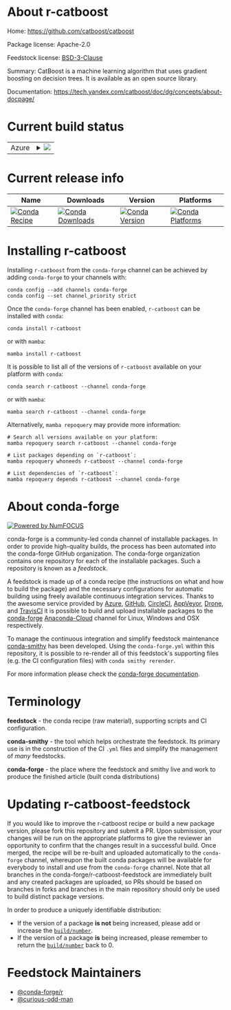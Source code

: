 About r-catboost
================

Home: https://github.com/catboost/catboost

Package license: Apache-2.0

Feedstock license: [BSD-3-Clause](https://github.com/conda-forge/r-catboost-feedstock/blob/main/LICENSE.txt)

Summary: CatBoost is a machine learning algorithm that uses gradient boosting on decision trees. It is available as an open source library.

Documentation: https://tech.yandex.com/catboost/doc/dg/concepts/about-docpage/

Current build status
====================


<table>
    
  <tr>
    <td>Azure</td>
    <td>
      <details>
        <summary>
          <a href="https://dev.azure.com/conda-forge/feedstock-builds/_build/latest?definitionId=4178&branchName=main">
            <img src="https://dev.azure.com/conda-forge/feedstock-builds/_apis/build/status/r-catboost-feedstock?branchName=main">
          </a>
        </summary>
        <table>
          <thead><tr><th>Variant</th><th>Status</th></tr></thead>
          <tbody><tr>
              <td>linux_64_r_base4.1</td>
              <td>
                <a href="https://dev.azure.com/conda-forge/feedstock-builds/_build/latest?definitionId=4178&branchName=main">
                  <img src="https://dev.azure.com/conda-forge/feedstock-builds/_apis/build/status/r-catboost-feedstock?branchName=main&jobName=linux&configuration=linux_64_r_base4.1" alt="variant">
                </a>
              </td>
            </tr><tr>
              <td>linux_64_r_base4.2</td>
              <td>
                <a href="https://dev.azure.com/conda-forge/feedstock-builds/_build/latest?definitionId=4178&branchName=main">
                  <img src="https://dev.azure.com/conda-forge/feedstock-builds/_apis/build/status/r-catboost-feedstock?branchName=main&jobName=linux&configuration=linux_64_r_base4.2" alt="variant">
                </a>
              </td>
            </tr><tr>
              <td>osx_64_r_base4.1</td>
              <td>
                <a href="https://dev.azure.com/conda-forge/feedstock-builds/_build/latest?definitionId=4178&branchName=main">
                  <img src="https://dev.azure.com/conda-forge/feedstock-builds/_apis/build/status/r-catboost-feedstock?branchName=main&jobName=osx&configuration=osx_64_r_base4.1" alt="variant">
                </a>
              </td>
            </tr><tr>
              <td>osx_64_r_base4.2</td>
              <td>
                <a href="https://dev.azure.com/conda-forge/feedstock-builds/_build/latest?definitionId=4178&branchName=main">
                  <img src="https://dev.azure.com/conda-forge/feedstock-builds/_apis/build/status/r-catboost-feedstock?branchName=main&jobName=osx&configuration=osx_64_r_base4.2" alt="variant">
                </a>
              </td>
            </tr><tr>
              <td>win_64</td>
              <td>
                <a href="https://dev.azure.com/conda-forge/feedstock-builds/_build/latest?definitionId=4178&branchName=main">
                  <img src="https://dev.azure.com/conda-forge/feedstock-builds/_apis/build/status/r-catboost-feedstock?branchName=main&jobName=win&configuration=win_64_" alt="variant">
                </a>
              </td>
            </tr>
          </tbody>
        </table>
      </details>
    </td>
  </tr>
</table>

Current release info
====================

| Name | Downloads | Version | Platforms |
| --- | --- | --- | --- |
| [![Conda Recipe](https://img.shields.io/badge/recipe-r--catboost-green.svg)](https://anaconda.org/conda-forge/r-catboost) | [![Conda Downloads](https://img.shields.io/conda/dn/conda-forge/r-catboost.svg)](https://anaconda.org/conda-forge/r-catboost) | [![Conda Version](https://img.shields.io/conda/vn/conda-forge/r-catboost.svg)](https://anaconda.org/conda-forge/r-catboost) | [![Conda Platforms](https://img.shields.io/conda/pn/conda-forge/r-catboost.svg)](https://anaconda.org/conda-forge/r-catboost) |

Installing r-catboost
=====================

Installing `r-catboost` from the `conda-forge` channel can be achieved by adding `conda-forge` to your channels with:

```
conda config --add channels conda-forge
conda config --set channel_priority strict
```

Once the `conda-forge` channel has been enabled, `r-catboost` can be installed with `conda`:

```
conda install r-catboost
```

or with `mamba`:

```
mamba install r-catboost
```

It is possible to list all of the versions of `r-catboost` available on your platform with `conda`:

```
conda search r-catboost --channel conda-forge
```

or with `mamba`:

```
mamba search r-catboost --channel conda-forge
```

Alternatively, `mamba repoquery` may provide more information:

```
# Search all versions available on your platform:
mamba repoquery search r-catboost --channel conda-forge

# List packages depending on `r-catboost`:
mamba repoquery whoneeds r-catboost --channel conda-forge

# List dependencies of `r-catboost`:
mamba repoquery depends r-catboost --channel conda-forge
```


About conda-forge
=================

[![Powered by
NumFOCUS](https://img.shields.io/badge/powered%20by-NumFOCUS-orange.svg?style=flat&colorA=E1523D&colorB=007D8A)](https://numfocus.org)

conda-forge is a community-led conda channel of installable packages.
In order to provide high-quality builds, the process has been automated into the
conda-forge GitHub organization. The conda-forge organization contains one repository
for each of the installable packages. Such a repository is known as a *feedstock*.

A feedstock is made up of a conda recipe (the instructions on what and how to build
the package) and the necessary configurations for automatic building using freely
available continuous integration services. Thanks to the awesome service provided by
[Azure](https://azure.microsoft.com/en-us/services/devops/), [GitHub](https://github.com/),
[CircleCI](https://circleci.com/), [AppVeyor](https://www.appveyor.com/),
[Drone](https://cloud.drone.io/welcome), and [TravisCI](https://travis-ci.com/)
it is possible to build and upload installable packages to the
[conda-forge](https://anaconda.org/conda-forge) [Anaconda-Cloud](https://anaconda.org/)
channel for Linux, Windows and OSX respectively.

To manage the continuous integration and simplify feedstock maintenance
[conda-smithy](https://github.com/conda-forge/conda-smithy) has been developed.
Using the ``conda-forge.yml`` within this repository, it is possible to re-render all of
this feedstock's supporting files (e.g. the CI configuration files) with ``conda smithy rerender``.

For more information please check the [conda-forge documentation](https://conda-forge.org/docs/).

Terminology
===========

**feedstock** - the conda recipe (raw material), supporting scripts and CI configuration.

**conda-smithy** - the tool which helps orchestrate the feedstock.
                   Its primary use is in the construction of the CI ``.yml`` files
                   and simplify the management of *many* feedstocks.

**conda-forge** - the place where the feedstock and smithy live and work to
                  produce the finished article (built conda distributions)


Updating r-catboost-feedstock
=============================

If you would like to improve the r-catboost recipe or build a new
package version, please fork this repository and submit a PR. Upon submission,
your changes will be run on the appropriate platforms to give the reviewer an
opportunity to confirm that the changes result in a successful build. Once
merged, the recipe will be re-built and uploaded automatically to the
`conda-forge` channel, whereupon the built conda packages will be available for
everybody to install and use from the `conda-forge` channel.
Note that all branches in the conda-forge/r-catboost-feedstock are
immediately built and any created packages are uploaded, so PRs should be based
on branches in forks and branches in the main repository should only be used to
build distinct package versions.

In order to produce a uniquely identifiable distribution:
 * If the version of a package **is not** being increased, please add or increase
   the [``build/number``](https://docs.conda.io/projects/conda-build/en/latest/resources/define-metadata.html#build-number-and-string).
 * If the version of a package **is** being increased, please remember to return
   the [``build/number``](https://docs.conda.io/projects/conda-build/en/latest/resources/define-metadata.html#build-number-and-string)
   back to 0.

Feedstock Maintainers
=====================

* [@conda-forge/r](https://github.com/conda-forge/r/)
* [@curious-odd-man](https://github.com/curious-odd-man/)

